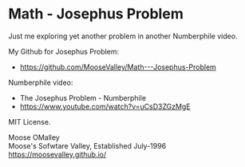 # Math - Josephus Problem

Just me exploring yet another problem in another Numberphile video.

My Github for Josephus Problem:
* https://github.com/MooseValley/Math---Josephus-Problem

Numberphile video:
* The Josephus Problem - Numberphile
* https://www.youtube.com/watch?v=uCsD3ZGzMgE

MIT License.

Moose OMalley
<br>Moose's Sofwtare Valley, Established July-1996
<br>https://moosevalley.github.io/
